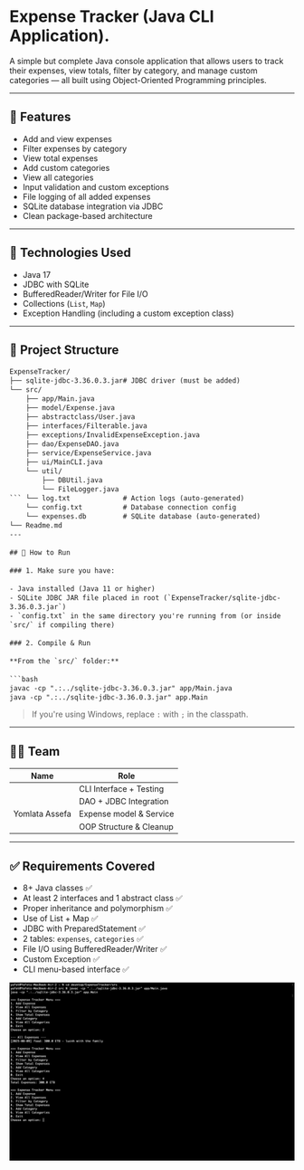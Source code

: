 # Expense Tracker (Java CLI Application).

A simple but complete Java console application that allows users to track their expenses, view totals, filter by category, and manage custom categories — all built using Object-Oriented Programming principles.

---

## 📌 Features

- Add and view expenses
- Filter expenses by category
- View total expenses
- Add custom categories
- View all categories
- Input validation and custom exceptions
- File logging of all added expenses
- SQLite database integration via JDBC
- Clean package-based architecture

---

## 🧠 Technologies Used

- Java 17
- JDBC with SQLite
- BufferedReader/Writer for File I/O
- Collections (`List`, `Map`)
- Exception Handling (including a custom exception class)

---

## 📁 Project Structure

````
ExpenseTracker/
├── sqlite-jdbc-3.36.0.3.jar# JDBC driver (must be added)
└── src/
    ├── app/Main.java
    ├── model/Expense.java
    ├── abstractclass/User.java
    ├── interfaces/Filterable.java
    ├── exceptions/InvalidExpenseException.java
    ├── dao/ExpenseDAO.java
    ├── service/ExpenseService.java
    ├── ui/MainCLI.java
    └── util/
        ├── DBUtil.java
        └── FileLogger.java
``` └── log.txt             # Action logs (auto-generated)
    └── config.txt          # Database connection config
    └── expenses.db         # SQLite database (auto-generated)
└── Readme.md
---

## 🚀 How to Run

### 1. Make sure you have:

- Java installed (Java 11 or higher)
- SQLite JDBC JAR file placed in root (`ExpenseTracker/sqlite-jdbc-3.36.0.3.jar`)
- `config.txt` in the same directory you're running from (or inside `src/` if compiling there)

### 2. Compile & Run

**From the `src/` folder:**

```bash
javac -cp ".:../sqlite-jdbc-3.36.0.3.jar" app/Main.java
java -cp ".:../sqlite-jdbc-3.36.0.3.jar" app.Main
````

> If you're using Windows, replace `:` with `;` in the classpath.

---

## 👨‍💻 Team

| Name | Role                    |
| ---- | ----------------------- |
|      | CLI Interface + Testing |
|      | DAO + JDBC Integration  |
|Yomlata Assefa| Expense model & Service |
|      | OOP Structure & Cleanup |

---

## ✅ Requirements Covered

- 8+ Java classes ✅
- At least 2 interfaces and 1 abstract class ✅
- Proper inheritance and polymorphism ✅
- Use of List + Map ✅
- JDBC with PreparedStatement ✅
- 2 tables: `expenses`, `categories` ✅
- File I/O using BufferedReader/Writer ✅
- Custom Exception ✅
- CLI menu-based interface ✅

![App Demo](demo.png)
